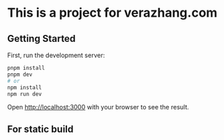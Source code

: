 # This is a project for verazhang.com

## Getting Started

First, run the development server:

```bash
pnpm install
pnpm dev
# or
npm install
npm run dev
```

Open [http://localhost:3000](http://localhost:3000) with your browser to see the result.

## For static build